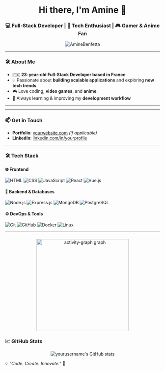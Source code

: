 <h1 align="center">Hi there, I'm Amine 👋</h1>
<h3 align="center">💻 Full-Stack Developer | 🚀 Tech Enthusiast | 🎮 Gamer & Anime Fan</h3>

<p align="center">
  <img src="https://komarev.com/ghpvc/?username=AmineBenfetta&label=Profile%20Views&color=0e75b6&style=flat" alt="AmineBenfetta" />
</p>

---

### 🛠️ **About Me**
- 🇫🇷 **23-year-old Full-Stack Developer based in France**
- 💡 Passionate about **building scalable applications** and exploring **new tech trends**
- 🎮 Love coding, **video games**, and **anime**
- 🚀 Always learning & improving my **development workflow**  

---
---

### 📫 **Get in Touch**
- **Portfolio**: [yourwebsite.com](https://yourwebsite.com) *(if applicable)*
- **LinkedIn**: [linkedin.com/in/yourprofile](https://linkedin.com/in/yourprofile)
---

### 🛠️ **Tech Stack**
#### 🌐 **Frontend**  
![HTML](https://img.shields.io/badge/HTML5-E34F26?style=for-the-badge&logo=html5&logoColor=white)
![CSS](https://img.shields.io/badge/CSS3-1572B6?style=for-the-badge&logo=css3&logoColor=white)
![JavaScript](https://img.shields.io/badge/JavaScript-F7DF1E?style=for-the-badge&logo=javascript&logoColor=black)
![React](https://img.shields.io/badge/React-61DAFB?style=for-the-badge&logo=react&logoColor=black)
![Vue.js](https://img.shields.io/badge/Vue.js-4FC08D?style=for-the-badge&logo=vue.js&logoColor=white)

#### 💾 **Backend & Databases**  
![Node.js](https://img.shields.io/badge/Node.js-339933?style=for-the-badge&logo=nodedotjs&logoColor=white)
![Express.js](https://img.shields.io/badge/Express.js-000000?style=for-the-badge&logo=express&logoColor=white)
![MongoDB](https://img.shields.io/badge/MongoDB-47A248?style=for-the-badge&logo=mongodb&logoColor=white)
![PostgreSQL](https://img.shields.io/badge/PostgreSQL-316192?style=for-the-badge&logo=postgresql&logoColor=white)

#### ⚙️ **DevOps & Tools**  
![Git](https://img.shields.io/badge/Git-F05032?style=for-the-badge&logo=git&logoColor=white)
![GitHub](https://img.shields.io/badge/GitHub-181717?style=for-the-badge&logo=github&logoColor=white)
![Docker](https://img.shields.io/badge/Docker-2496ED?style=for-the-badge&logo=docker&logoColor=white)
![Linux](https://img.shields.io/badge/Linux-FCC624?style=for-the-badge&logo=linux&logoColor=black)

---
###

<div align="center">
  <img src="https://github-readme-activity-graph.vercel.app/graph?username=AmineBenfetta&radius=16&theme=nightowl&area=true&order=5" height="300" alt="activity-graph graph"  />
</div>

### 

### 📈 **GitHub Stats**
<p align="center">
  <img src="https://github-readme-stats.vercel.app/api?username=yourusername&show_icons=true&theme=nightowl" alt="yourusername's GitHub stats" />
</p>


💡 _"Code. Create. Innovate."_ 🚀  

